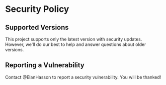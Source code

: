 # Security Policy

## Supported Versions

This project supports only the latest version with security updates. However, we'll do our best to help and answer questions about older versions.

## Reporting a Vulnerability

Contact @ElanHasson to report a security vulnerability. You will be thanked!
